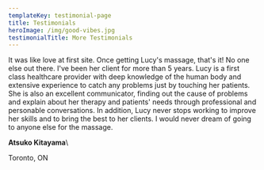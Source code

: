 ```yaml
---
templateKey: testimonial-page
title: Testimonials
heroImage: /img/good-vibes.jpg
testimonialTitle: More Testimonials
---
```

It was like love at first site. Once getting Lucy's massage, that's it! No one
else out there. I've been her client for more than 5 years. Lucy is a first
class healthcare provider with deep knowledge of the human body and extensive
experience to catch any problems just by touching her patients. She is also an
excellent communicator, finding out the cause of problems and explain about
her therapy and patients' needs through professional and personable
conversations. In addition, Lucy never stops working to improve her skills and
to bring the best to her clients. I would never dream of going to anyone else
for the massage.


**Atsuko Kitayama**\

Toronto, ON
